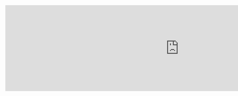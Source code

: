 <iframe src="https://h5p.org/h5p/embed/356412" width="1090" height="272" frameborder="0" allowfullscreen="allowfullscreen"></iframe><script src="https://h5p.org/sites/all/modules/h5p/library/js/h5p-resizer.js" charset="UTF-8"></script>
